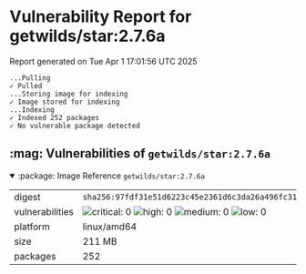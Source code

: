 # Vulnerability Report for getwilds/star:2.7.6a

Report generated on Tue Apr  1 17:01:56 UTC 2025

    ...Pulling
    ✓ Pulled
    ...Storing image for indexing
    ✓ Image stored for indexing
    ...Indexing
    ✓ Indexed 252 packages
    ✓ No vulnerable package detected
<h2>:mag: Vulnerabilities of <code>getwilds/star:2.7.6a</code></h2>

<details open="true"><summary>:package: Image Reference</strong> <code>getwilds/star:2.7.6a</code></summary>
<table>
<tr><td>digest</td><td><code>sha256:97fdf31e51d6223c45e2361d6c3da26a496fc311246f8740d401847b3b2db50d</code></td><tr><tr><td>vulnerabilities</td><td><img alt="critical: 0" src="https://img.shields.io/badge/critical-0-lightgrey"/> <img alt="high: 0" src="https://img.shields.io/badge/high-0-lightgrey"/> <img alt="medium: 0" src="https://img.shields.io/badge/medium-0-lightgrey"/> <img alt="low: 0" src="https://img.shields.io/badge/low-0-lightgrey"/> <!-- unspecified: 0 --></td></tr>
<tr><td>platform</td><td>linux/amd64</td></tr>
<tr><td>size</td><td>211 MB</td></tr>
<tr><td>packages</td><td>252</td></tr>
</table>
</details></table>
</details>

<table></table>

